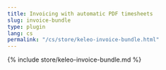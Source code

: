 ```yaml
---
title: Invoicing with automatic PDF timesheets
slug: invoice-bundle
type: plugin
lang: cs
permalink: "/cs/store/keleo-invoice-bundle.html"
---
```


{% include store/keleo-invoice-bundle.md %}
